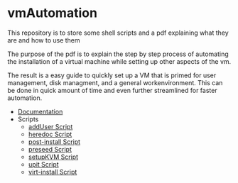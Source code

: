 # vmAutomation

This repository is to store some shell scripts and a pdf explaining what they are and how to use them

The purpose of the pdf is to explain the step by step process of automating the installation of a virtual machine while setting up other aspects of the vm.

The result is a easy guide to quickly set up a VM that is primed for user management, disk managment, and a general workenvironment. This can be done in quick amount of time and even further streamlined for faster automation.


- [Documentation](./Documentation.pdf)
- Scripts
  - [addUser Script](./scripts/addUser.txt)
  - [heredoc Script](./scripts/heredoc.txt)
  - [post-install Script](./scripts/post_install.txt)
  - [preseed Script](./scripts/preseed.txt)
  - [setupKVM Script](./scripts/setupKVM.txt)
  - [upit Script](./scripts/upit.txt)
  - [virt-install Script](./scripts/virt_inst.txt)

